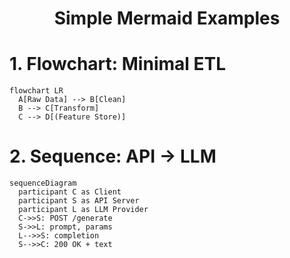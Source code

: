 <h1 align="center"><b>Simple Mermaid Examples</b></h1>

# 1. Flowchart: Minimal ETL
```mermaid
flowchart LR
  A[Raw Data] --> B[Clean]
  B --> C[Transform]
  C --> D[(Feature Store)]
```

# 2. Sequence: API → LLM
```mermaid
sequenceDiagram
  participant C as Client
  participant S as API Server
  participant L as LLM Provider
  C->>S: POST /generate
  S->>L: prompt, params
  L-->>S: completion
  S-->>C: 200 OK + text
```


